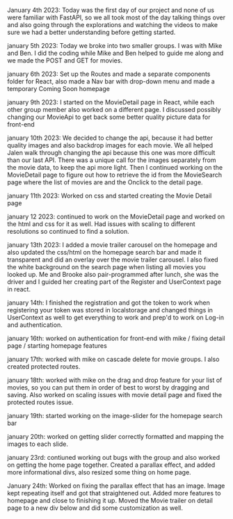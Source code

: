 January 4th 2023:
Today was the first day of our project and none of us were familiar with FastAPI, so we all took most of the day talking things over and also going through the explorations and watching the videos to make sure we had a better understanding before getting started.

january 5th 2023:
Today we broke into two smaller groups. I was with Mike and Ben. I did the coding while Mike and Ben helped to guide me along and we made the POST and GET for movies.

january 6th 2023:
Set up the Routes and made a separate components folder for React, also made a Nav bar with drop-down menu and made a temporary Coming Soon homepage

january 9th 2023:
I started on the MovieDetail page in React, while each other group member also worked on a different page. I discussed possibly changing our MovieApi to get back some better quality picture data for front-end

january 10th 2023:
We decided to change the api, because it had better quality images and also backdrop images for each movie. We all helped Jalen walk through changing the api because this one was more difficult than our last API. There was a unique call for the images separately from the movie data, to keep the api more light. Then I continued working on the MovieDetail page to figure out how to retrieve the id from the MovieSearch page where the list of movies are and the Onclick to the detail page.

january 11th 2023:
Worked on css and started creating the Movie Detail page

january 12 2023:
continued to work on the MovieDetail page and worked on the html and css for it as well. Had issues with scaling to different resolutions so continued to find a solution.

january 13th 2023:
I added a movie trailer carousel on the homepage and also updated the css/html on the homepage search bar and made it transparent and did an overlay over the movie trailer carousel. I also fixed the white background on the search page when listing all movies you looked up. Me and Brooke also pair-programmed after lunch, she was the driver and I guided her creating part of the Register and UserContext page in react.

january 14th:
I finished the registration and got the token to work when registering your token was stored in localstorage and changed things in UserContext as well to get everything to work and prep'd to work on Log-in and authentication.

january 16th:
worked on authentication for front-end with mike / fixing detail page / starting homepage features

january 17th:
worked with mike on cascade delete for movie groups. I also created protected routes.

january 18th:
worked with mike on the drag and drop feature for your list of movies, so you can put them in order of best to worst by dragging and saving. Also worked on scaling issues with movie detail page and fixed the protected routes issue.

january 19th:
started working on the image-slider for the homepage search bar

january 20th:
worked on getting slider correctly formatted and mapping the images to each slide.

january 23rd:
contiuned working out bugs with the group and also worked on getting the home page together. Created a parallax effect, and added more informational divs, also resized some thing on home page.

January 24th:
Worked on fixing the parallax effect that has an image. Image kept repeating itself and got that straightened out. Added more features to homepage and close to finishing it up. Moved the Movie trailer on detail page to a new div below and did some customization as well.

